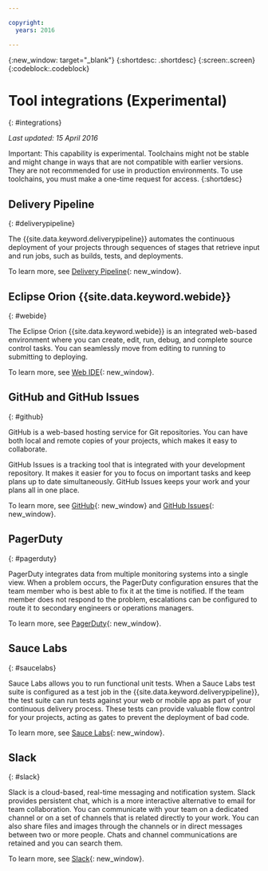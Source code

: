 ```yaml
---

copyright:
  years: 2016

---
```


{:new_window: target="_blank"}
{:shortdesc: .shortdesc}
{:screen:.screen}
{:codeblock:.codeblock}

# Tool integrations (Experimental)
{: #integrations}

*Last updated: 15 April 2016*

Important: This capability is experimental. Toolchains might not be stable and might change in ways that are not compatible with earlier versions. They are not recommended for use in production environments. To use toolchains, you must make a one-time request for access. 
{:shortdesc}

## Delivery Pipeline
{: #deliverypipeline}

The {{site.data.keyword.deliverypipeline}} automates the continuous deployment of your projects through sequences of stages that retrieve input and run jobs, such as builds, tests, and deployments.

To learn more, see [Delivery Pipeline](https://www.ibm.com/devops/method/content/deliver/tool_build_and_deploy/){: new_window}.


## Eclipse Orion {{site.data.keyword.webide}}
{: #webide}

The Eclipse Orion {{site.data.keyword.webide}} is an integrated web-based environment where you can create, edit, run, debug, and complete source control tasks. You can seamlessly move from editing to running to submitting to deploying.

To learn more, see [Web IDE](https://www.ibm.com/devops/method/content/code/tool_web_ide/){: new_window}.


## GitHub and GitHub Issues
{: #github}

GitHub is a web-based hosting service for Git repositories. You can have both local and remote copies of your projects, which makes it easy to collaborate. 

GitHub Issues is a tracking tool that is integrated with your development repository. It makes it easier for you to focus on important tasks and keep plans up to date simultaneously. GitHub Issues keeps your work and your plans all in one place.

To learn more, see [GitHub](https://www.ibm.com/devops/method/content/code/tool_github/){: new_window} and [GitHub Issues](https://www.ibm.com/devops/method/content/think/tool_github_issues/){: new_window}.


## PagerDuty
{: #pagerduty}

PagerDuty integrates data from multiple monitoring systems into a single view. When a problem occurs, the PagerDuty configuration ensures that the team member who is best able to fix it at the time is notified. If the team member does not respond to the problem, escalations can be configured to route it to secondary engineers or operations managers.

To learn more, see [PagerDuty](https://www.ibm.com/devops/method/content/manage/tool_pagerduty/){: new_window}.


## Sauce Labs
{: #saucelabs}

Sauce Labs allows you to run functional unit tests. When a Sauce Labs test suite is configured as a test job in the {{site.data.keyword.deliverypipeline}}, the test suite can run tests against your web or mobile app as part of your continuous delivery process. These tests can provide valuable flow control for your projects, acting as gates to prevent the deployment of bad code.

To learn more, see [Sauce Labs](https://www.ibm.com/devops/method/content/code/tool_sauce_labs/){: new_window}.


## Slack
{: #slack}

Slack is a cloud-based, real-time messaging and notification system. Slack provides persistent chat, which is a more interactive alternative to email for team collaboration. You can communicate with your team on a dedicated channel or on a set of channels that is related directly to your work. You can also share files and images through the channels or in direct messages between two or more people. Chats and channel communications are retained and you can search them. 

To learn more, see [Slack](https://www.ibm.com/devops/method/content/culture/tool_slack/){: new_window}.
